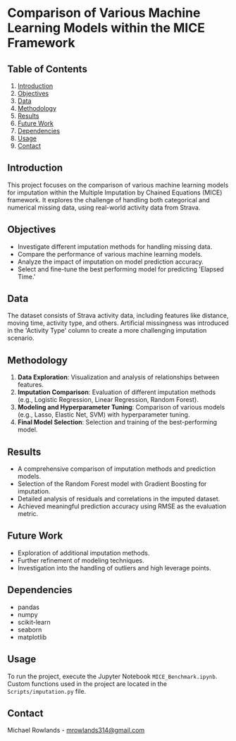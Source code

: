 # Comparison of Various Machine Learning Models within the MICE Framework

## Table of Contents
1. [Introduction](#introduction)
2. [Objectives](#objectives)
3. [Data](#data)
4. [Methodology](#methodology)
5. [Results](#results)
6. [Future Work](#future-work)
7. [Dependencies](#dependencies)
8. [Usage](#usage)
9. [Contact](#contact)

## Introduction
This project focuses on the comparison of various machine learning models for imputation within the Multiple Imputation by Chained Equations (MICE) framework. It explores the challenge of handling both categorical and numerical missing data, using real-world activity data from Strava.

## Objectives
- Investigate different imputation methods for handling missing data.
- Compare the performance of various machine learning models.
- Analyze the impact of imputation on model prediction accuracy.
- Select and fine-tune the best performing model for predicting 'Elapsed Time.'

## Data
The dataset consists of Strava activity data, including features like distance, moving time, activity type, and others. Artificial missingness was introduced in the 'Activity Type' column to create a more challenging imputation scenario.

## Methodology
1. **Data Exploration**: Visualization and analysis of relationships between features.
2. **Imputation Comparison**: Evaluation of different imputation methods (e.g., Logistic Regression, Linear Regression, Random Forest).
3. **Modeling and Hyperparameter Tuning**: Comparison of various models (e.g., Lasso, Elastic Net, SVM) with hyperparameter tuning.
4. **Final Model Selection**: Selection and training of the best-performing model.

## Results
- A comprehensive comparison of imputation methods and prediction models.
- Selection of the Random Forest model with Gradient Boosting for imputation.
- Detailed analysis of residuals and correlations in the imputed dataset.
- Achieved meaningful prediction accuracy using RMSE as the evaluation metric.

## Future Work
- Exploration of additional imputation methods.
- Further refinement of modeling techniques.
- Investigation into the handling of outliers and high leverage points.

## Dependencies
- pandas
- numpy
- scikit-learn
- seaborn
- matplotlib

## Usage
To run the project, execute the Jupyter Notebook `MICE_Benchmark.ipynb`. Custom functions used in the project are located in the `Scripts/imputation.py` file.

## Contact
Michael Rowlands - mrowlands314@gmail.com
